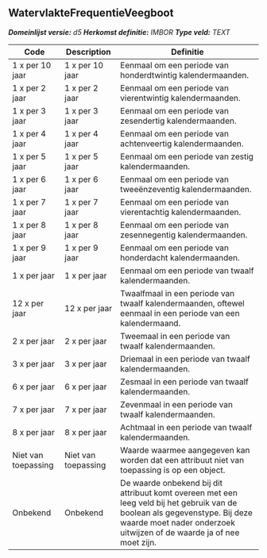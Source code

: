 ﻿## WatervlakteFrequentieVeegboot

*__Domeinlijst versie:__ d5*
*__Herkomst definitie:__ IMBOR*
*__Type veld:__ TEXT*

|__Code__ |__Description__ |__Definitie__	|
|	---	|	---	|   ---	| 
| 1 x per 10 jaar | 1 x per 10 jaar | Eenmaal om een periode van honderdtwintig kalendermaanden. |
| 1 x per 2 jaar | 1 x per 2 jaar | Eenmaal om een periode van vierentwintig kalendermaanden. |
| 1 x per 3 jaar | 1 x per 3 jaar | Eenmaal om een periode van zesendertig kalendermaanden. |
| 1 x per 4 jaar | 1 x per 4 jaar | Eenmaal om een periode van achtenveertig kalendermaanden. |
| 1 x per 5 jaar | 1 x per 5 jaar | Eenmaal om een periode van zestig kalendermaanden. |
| 1 x per 6 jaar | 1 x per 6 jaar | Eenmaal om een periode van tweeënzeventig kalendermaanden. |
| 1 x per 7 jaar | 1 x per 7 jaar | Eenmaal om een periode van vierentachtig kalendermaanden. |
| 1 x per 8 jaar | 1 x per 8 jaar | Eenmaal om een periode van zesennegentig kalendermaanden. |
| 1 x per 9 jaar | 1 x per 9 jaar | Eenmaal om een periode van honderdacht kalendermaanden. |
| 1 x per jaar | 1 x per jaar | Eenmaal om een periode van twaalf kalendermaanden. |
| 12 x per jaar | 12 x per jaar | Twaalfmaal in een periode van twaalf kalendermaanden, oftewel eenmaal in een periode van een kalendermaand. |
| 2 x per jaar | 2 x per jaar | Tweemaal in een periode van twaalf kalendermaanden. |
| 3 x per jaar | 3 x per jaar | Driemaal in een periode van twaalf kalendermaanden. |
| 6 x per jaar | 6 x per jaar | Zesmaal in een periode van twaalf kalendermaanden. |
| 7 x per jaar | 7 x per jaar | Zevenmaal in een periode van twaalf kalendermaanden. |
| 8 x per jaar | 8 x per jaar | Achtmaal in een periode van twaalf kalendermaanden. |
| Niet van toepassing | Niet van toepassing | Waarde waarmee aangegeven kan worden dat een attribuut niet van toepassing is op een object. |
| Onbekend | Onbekend | De waarde onbekend bij dit attribuut komt overeen met een leeg veld bij het gebruik van de boolean als gegevenstype. Bij deze waarde moet nader onderzoek uitwijzen of de waarde ja of nee moet zijn. |
